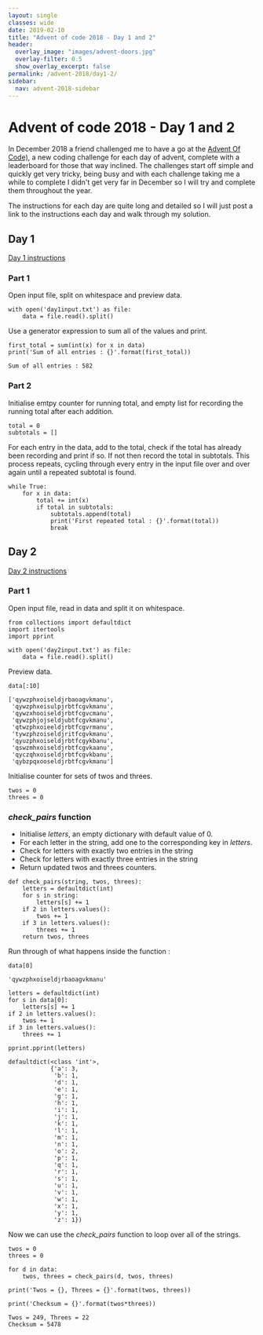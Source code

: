 ```yaml
---
layout: single
classes: wide
date: 2019-02-10
title: "Advent of code 2018 - Day 1 and 2"
header:
  overlay_image: "images/advent-doors.jpg"
  overlay-filter: 0.5
  show_overlay_excerpt: false
permalink: /advent-2018/day1-2/
sidebar:
  nav: advent-2018-sidebar
---
```

# Advent of code 2018 - Day 1 and 2

In December 2018 a friend challenged me to have a go at the [Advent Of Code)](https://adventofcode.com/2018), a new coding challenge for each day of advent, complete with a leaderboard for those that way inclined. The challenges start off simple and quickly get very tricky, being busy and with each challenge taking me a while to complete I didn't get very far in December so I will try and complete them throughout the year.

The instructions for each day are quite long and detailed so I will just post a link to the instructions each day and walk through my solution.

## Day 1
[Day 1 instructions](https://adventofcode.com/2018/day/1)

### Part 1
Open input file, split on whitespace and preview data. 


```
with open('day1input.txt') as file:
    data = file.read().split()
```

Use a generator expression to sum all of the values and print.


```
first_total = sum(int(x) for x in data)
print('Sum of all entries : {}'.format(first_total))
```

    Sum of all entries : 582


### Part 2

Initialise emtpy counter for running total, and empty list for recording the running total after each addition.


```
total = 0
subtotals = []
```

For each entry in the data, add to the total, check if the total has already been recording and print if so. If not then record the total in subtotals. This process repeats, cycling through every entry in the input file over and over again until a repeated subtotal is found.


```
while True:
    for x in data:
        total += int(x)
        if total in subtotals:
            subtotals.append(total)
            print('First repeated total : {}'.format(total))
            break
```

## Day 2 
[Day 2 instructions](https://adventofcode.com/2018/day/2)
### Part 1
Open input file, read in data and split it on whitespace.


```
from collections import defaultdict
import itertools
import pprint

with open('day2input.txt') as file:
    data = file.read().split()
```

Preview data.


```
data[:10]
```




    ['qywzphxoiseldjrbaoagvkmanu',
     'qywzphxeisulpjrbtfcgvkmanu',
     'qywzxhooiseldjrbtfcgvcmanu',
     'qywzphjojseldjubtfcgvkmanu',
     'qtwzphxoieeldjrbtfcgvrmanu',
     'tywzphzoiseldjritfcgvkmanu',
     'qyuzphxoiseldjrbtfcgykbanu',
     'qswzmhxoiseldjrbtfcgvkaanu',
     'qyczqhxoiseldjrbtfcgvkbanu',
     'qybzpqxooseldjrbtfcgvkmanu']



Initialise counter for sets of twos and threes.


```
twos = 0
threes = 0
```

### *check_pairs* function
- Initialise *letters*, an empty dictionary with default value of 0.
- For each letter in the string, add one to the corresponding key in *letters*.
- Check for letters with exactly two entries in the string
- Check for letters with exactly three entries in the string
- Return updated twos and threes counters.


```
def check_pairs(string, twos, threes):
    letters = defaultdict(int)
    for s in string:
        letters[s] += 1
    if 2 in letters.values():
        twos += 1
    if 3 in letters.values():
        threes += 1
    return twos, threes
```

Run through of what happens inside the function :


```
data[0]
```




    'qywzphxoiseldjrbaoagvkmanu'




```
letters = defaultdict(int)
for s in data[0]:
    letters[s] += 1
if 2 in letters.values():
    twos += 1
if 3 in letters.values():
    threes += 1

pprint.pprint(letters)
```

    defaultdict(<class 'int'>,
                {'a': 3,
                 'b': 1,
                 'd': 1,
                 'e': 1,
                 'g': 1,
                 'h': 1,
                 'i': 1,
                 'j': 1,
                 'k': 1,
                 'l': 1,
                 'm': 1,
                 'n': 1,
                 'o': 2,
                 'p': 1,
                 'q': 1,
                 'r': 1,
                 's': 1,
                 'u': 1,
                 'v': 1,
                 'w': 1,
                 'x': 1,
                 'y': 1,
                 'z': 1})


Now we can use the *check_pairs* function to loop over all of the strings. 


```
twos = 0
threes = 0

for d in data:
    twos, threes = check_pairs(d, twos, threes)
    
print('Twos = {}, Threes = {}'.format(twos, threes))

print('Checksum = {}'.format(twos*threes))
```

    Twos = 249, Threes = 22
    Checksum = 5478

